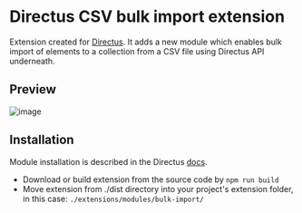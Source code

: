 # Directus CSV bulk import extension
Extension created for [Directus](https://github.com/directus/directus). It adds a new module which enables bulk import of elements to a collection from a CSV file using Directus API underneath.

## Preview
![image](https://user-images.githubusercontent.com/56135216/149823755-78385b62-57e5-47f8-93ac-1c1c25262426.png)


## Installation
Module installation is described in the Directus [docs](https://docs.directus.io/extensions/creating-extensions/#deploying-your-extension).

- Download or build extension from the source code by `npm run build`
- Move extension from ./dist directory into your project's extension folder, in this case: `./extensions/modules/bulk-import/ `
